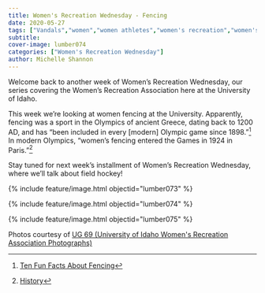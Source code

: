 ```yaml
---
title: Women's Recreation Wednesday - Fencing
date: 2020-05-27
tags: ["Vandals","women","women athletes","women's recreation","women's sports","women in sports","women's recreation Wednesday","moscou","university history","university archives"]
subtitle: 
cover-image: lumber074
categories: ["Women's Recreation Wednesday"]
author: Michelle Shannon
---
```


Welcome back to another week of Women’s Recreation
Wednesday, our series covering the Women’s Recreation Association here at the
University of Idaho.

This week we’re looking at women fencing at the
University. Apparently, fencing was a sport in the Olympics of ancient Greece,
dating back to 1200 AD, and has “been included in every [modern] Olympic game
since 1898.”[^1] In
modern Olympics, “women’s fencing entered the Games in 1924 in Paris.”[^2]

Stay tuned for next week’s installment of Women’s
Recreation Wednesday, where we’ll talk about field hockey!

{% include feature/image.html objectid="lumber073" %}

{% include feature/image.html objectid="lumber074" %}

{% include feature/image.html objectid="lumber075" %}

Photos courtesy of [UG 69 (University of Idaho Women's Recreation Association Photographs)](http://archiveswest.orbiscascade.org/ark:/80444/xv152953/op=fstyle.aspx?t=k&amp;q=)

[^1]: [Ten Fun Facts About Fencing](http://www.10-facts-about.com/Fencing/id/73)
[^2]: [History](https://www.olympic.org/fencing-equipment-and-history)
